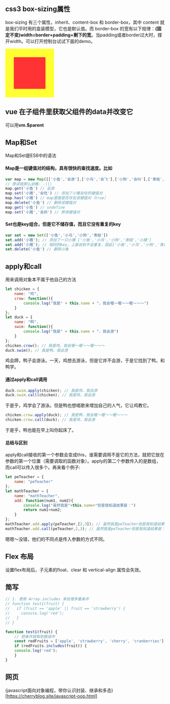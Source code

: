 ## css3 box-sizing属性
box-sizing 有三个属性，inherit、content-box 和 border-box，其中 content 就是我们平时用的盒装模型，它也是默认值。而 border-box 的宽有以下规律：**(固定不变)width=border+padding+剩下的宽**。当padding或者border过大时，撑开width。可以打开控制台试试下面的demo。
<div class="border-box"></div>
<style>
    .border-box {
        width: 100px;
        height: 100px;
        padding: 0px;
        border: 27px solid #ff3;
        background: #f33;
}
</style>

## vue 在子组件里获取父组件的data并改变它
可以用**vm.$parent**

## Map和Set
Map和Set是ES6中的语法
#### Map是一组键值对的结构，具有很快的查找速度。比如
``` javascript
var map = new Map([['小鱼','会游'],['小鸟','会飞'],['小狗','会叫'],['青蛙','会跳']])
// 原谅我那么幼稚-_-|||
map.get('小鱼') // 会游
map.set('小猪','会吃') // 添加了小猪会吃的键值对
map.has('小猪') // map里面是否存在该键值对（true）
map.delete('小鱼') // 删除该键值对
map.get('小鱼') // undefine
map.set('小猪','会拱') // 修改键值对
```
#### Set也是key组合，但是它不储存值，而且它没有重复的key
``` javascript
var set = new Set(['小鱼','小鸟','小狗','青蛙'])
set.add('小猪'); // 添加了一只小猪 ['小鱼','小鸟','小狗','青蛙','小猪']
set.add('小猪'); // 相同的key，上面说到不会重复，因此['小鱼','小鸟','小狗','青蛙','小猪']
set.delete('小鱼') // 删除小鱼
```

## apply和call
用来调用对象本不属于他自己的方法
``` javascript
let chicken = {
    name: "鸡",
    crow: function(){
        console.log("我是" + this.name + "，我会喔～喔～～喔～～～")
    }
};
let duck = {
    name: "鸭",
    swim: function(){
        console.log("我是" + this.name + "，我会游")
    }
};
chicken.crow(); // 我是鸡，我会喔～喔～～喔～～～
duck.swim(); // 我是鸭，我会游
```
鸡会蹄，鸭子会游泳。一天，鸡想去游泳，但是它并不会游，于是它找到了鸭，和鸭学。
#### 通过apply和call调用
``` javascript
duck.swim.apply(chicken); // 我是鸡，我会游
duck.swim.call(chicken); // 我是鸡，我会游
```
于是乎，鸡学会了游泳。但是鸭也想唱歌来增加自己的人气，它让鸡教它。
``` javascript
chicken.crow.apply(duck); // 我是鸭，我会喔～喔～～喔～～～
chicken.crow.call(duck); // 我是鸡，我会游
```
于是乎，鸭也能在早上叫你起床了。
#### 总结与区别
apply和call接收的第一个参数会变成this，谁需要调用不是它的方法，就把它放在参数的第一个位置（需要调取的函数对象）。apply的第二个参数传入的是数组，而call可以传入很多个。再来看个例子:
``` javascript
let peTeacher = {
    name: "peTeacher"
};
let mathTeacher = {
    name: "mathTeacher",
    add: function(num1, num2){
        console.log("虽然我是"+this.name+"但是我知道结果是：")
        return num1+num2;
    }
};
mathTeacher.add.apply(peTeacher,[2,3]); // 虽然我是peTeacher但是我知道结果是： 5
mathTeacher.add.call(peTeacher,2,3); // 虽然我是peTeacher但是我知道结果是： 5
```
嗯嗯～没错，他们的不同点是传入参数的方式不同。

## Flex 布局
设置flex布局后，子元素的float、clear 和 vertical-align 属性会失效。

## 简写
``` javascript
// 1. 使用 Array.includes 来处理多重条件
// function test1(fruit) {
//   if (fruit == 'apple' || fruit == 'strawberry') {
//     console.log('red');
//   }
// }

function test1(fruit) {
    // 把条件提取到数组中
    const redFruits = ['apple', 'strawberry', 'cherry', 'cranberries'];
    if (redFruits.includes(fruit)) {
    console.log('red');
    }
}
```

## 网页
(javascript面向对象编程，带你认识封装、继承和多态)[https://cherryblog.site/javascript-oop.html]
